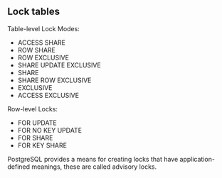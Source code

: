 Lock tables
-

Table-level Lock Modes:
* ACCESS SHARE
* ROW SHARE
* ROW EXCLUSIVE
* SHARE UPDATE EXCLUSIVE
* SHARE
* SHARE ROW EXCLUSIVE
* EXCLUSIVE
* ACCESS EXCLUSIVE

Row-level Locks:
* FOR UPDATE
* FOR NO KEY UPDATE
* FOR SHARE
* FOR KEY SHARE

PostgreSQL provides a means for creating locks
that have application-defined meanings, these are called advisory locks.
